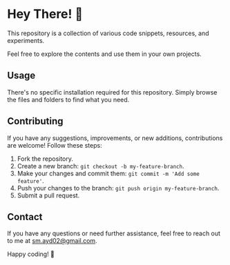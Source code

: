 # Hey There! 👋

This repository is a collection of various code snippets, resources, and experiments.

Feel free to explore the contents and use them in your own projects.

## Usage

There's no specific installation required for this repository. Simply browse the files and folders to find what you need.

## Contributing

If you have any suggestions, improvements, or new additions, contributions are welcome! Follow these steps:

1. Fork the repository.
2. Create a new branch: `git checkout -b my-feature-branch`.
3. Make your changes and commit them: `git commit -m 'Add some feature'`.
4. Push your changes to the branch: `git push origin my-feature-branch`.
5. Submit a pull request.

## Contact

If you have any questions or need further assistance, feel free to reach out to me at sm.ayd02@gmail.com.

Happy coding! 🚀


